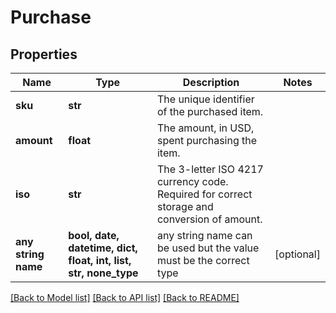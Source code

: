 # Purchase


## Properties
Name | Type | Description | Notes
------------ | ------------- | ------------- | -------------
**sku** | **str** | The unique identifier of the purchased item. | 
**amount** | **float** | The amount, in USD, spent purchasing the item. | 
**iso** | **str** | The 3-letter ISO 4217 currency code. Required for correct storage and conversion of amount. | 
**any string name** | **bool, date, datetime, dict, float, int, list, str, none_type** | any string name can be used but the value must be the correct type | [optional]

[[Back to Model list]](../README.md#documentation-for-models) [[Back to API list]](../README.md#documentation-for-api-endpoints) [[Back to README]](../README.md)


